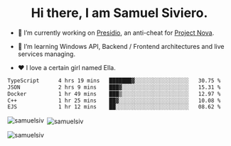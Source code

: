 <h1 align="center">Hi there, I am Samuel Siviero.</h1>

- 🔭 I’m currently working on [Presidio](https://presidio.ac), an anti-cheat for [Project Nova](https://discord.gg/novafn).

- 🌱 I’m learning Windows API, Backend / Frontend architectures and live services managing.

- ❤️ I love a certain girl named Ella.

<!--START_SECTION:waka-->

```txt
TypeScript      4 hrs 19 mins   ███████▓░░░░░░░░░░░░░░░░░   30.75 %
JSON            2 hrs 9 mins    ███▓░░░░░░░░░░░░░░░░░░░░░   15.31 %
Docker          1 hr 49 mins    ███▒░░░░░░░░░░░░░░░░░░░░░   12.97 %
C++             1 hr 25 mins    ██▓░░░░░░░░░░░░░░░░░░░░░░   10.08 %
EJS             1 hr 12 mins    ██░░░░░░░░░░░░░░░░░░░░░░░   08.62 %
```

<!--END_SECTION:waka-->

<p><img align="left" src="https://github-readme-stats.vercel.app/api/top-langs?username=samuelsiv&show_icons=true&locale=en&layout=compact&theme=radical" alt="samuelsiv" /></p>

<p>&nbsp;<img align="center" src="https://github-readme-stats.vercel.app/api?username=samuelsiv&show_icons=true&locale=en&theme=radical" alt="samuelsiv" /></p>
<p align="left"> <img src="https://komarev.com/ghpvc/?username=samuelsiv&label=Profile%20views&color=0e75b6&style=flat" alt="samuelsiv" /> </p>

